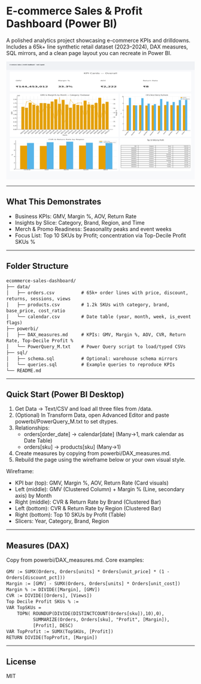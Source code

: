# E-commerce Sales & Profit Dashboard (Power BI)

A polished analytics project showcasing e-commerce KPIs and drilldowns. Includes a 65k+ line synthetic retail dataset (2023–2024), DAX measures, SQL mirrors, and a clean page layout you can recreate in Power BI.

![Dashboard Mock](./dashboard_mock.png)

---

## What This Demonstrates
- Business KPIs: GMV, Margin %, AOV, Return Rate
- Insights by Slice: Category, Brand, Region, and Time
- Merch & Promo Readiness: Seasonality peaks and event weeks
- Focus List: Top 10 SKUs by Profit; concentration via Top-Decile Profit SKUs %

---

## Folder Structure
```
ecommerce-sales-dashboard/
├── data/
│   ├── orders.csv          # 65k+ order lines with price, discount, returns, sessions, views
│   ├── products.csv        # 1.2k SKUs with category, brand, base_price, cost_ratio
│   └── calendar.csv        # Date table (year, month, week, is_event flags)
├── powerbi/
│   ├── DAX_measures.md     # KPIs: GMV, Margin %, AOV, CVR, Return Rate, Top-Decile Profit %
│   └── PowerQuery_M.txt    # Power Query script to load/typed CSVs
├── sql/
│   ├── schema.sql          # Optional: warehouse schema mirrors
│   └── queries.sql         # Example queries to reproduce KPIs
└── README.md
```

---

## Quick Start (Power BI Desktop)
1. Get Data -> Text/CSV and load all three files from /data.
2. (Optional) In Transform Data, open Advanced Editor and paste powerbi/PowerQuery_M.txt to set dtypes.
3. Relationships:
   - orders[order_date] -> calendar[date] (Many->1, mark calendar as Date Table)
   - orders[sku] -> products[sku] (Many->1)
4. Create measures by copying from powerbi/DAX_measures.md.
5. Rebuild the page using the wireframe below or your own visual style.

Wireframe:
- KPI bar (top): GMV, Margin %, AOV, Return Rate (Card visuals)
- Left (middle): GMV (Clustered Column) + Margin % (Line, secondary axis) by Month
- Right (middle): CVR & Return Rate by Brand (Clustered Bar)
- Left (bottom): CVR & Return Rate by Region (Clustered Bar)
- Right (bottom): Top 10 SKUs by Profit (Table)
- Slicers: Year, Category, Brand, Region

---

## Measures (DAX)
Copy from powerbi/DAX_measures.md. Core examples:
```DAX
GMV := SUMX(Orders, Orders[units] * Orders[unit_price] * (1 - Orders[discount_pct]))
Margin := [GMV] - SUMX(Orders, Orders[units] * Orders[unit_cost])
Margin % := DIVIDE([Margin], [GMV])
CVR := DIVIDE([Orders], [Views])
Top Decile Profit SKUs % := 
VAR TopSKUs =
    TOPN( ROUNDUP(DIVIDE(DISTINCTCOUNT(Orders[sku]),10),0),
          SUMMARIZE(Orders, Orders[sku], "Profit", [Margin]),
          [Profit], DESC)
VAR TopProfit := SUMX(TopSKUs, [Profit])
RETURN DIVIDE(TopProfit, [Margin])
```

---


## License
MIT
